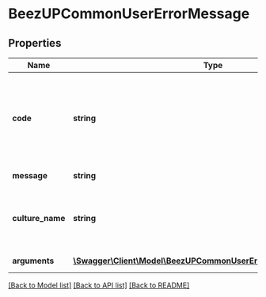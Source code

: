 # BeezUPCommonUserErrorMessage

## Properties
Name | Type | Description | Notes
------------ | ------------- | ------------- | -------------
**code** | **string** | the error code. The error code can be a pattern containing the argument&#39;s name | 
**message** | **string** | The error message | 
**culture_name** | **string** | If the error is translated, the culture name will be indicated | [optional] 
**arguments** | [**\Swagger\Client\Model\BeezUPCommonUserErrorMessageArguments[]**](BeezUPCommonUserErrorMessageArguments.md) | a dictionary string/object | [optional] 

[[Back to Model list]](../README.md#documentation-for-models) [[Back to API list]](../README.md#documentation-for-api-endpoints) [[Back to README]](../README.md)


